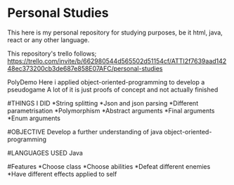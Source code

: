 # Personal Studies
This here is my personal repository for studying purposes, be it html, java, react or any other language.

This repository's trello follows;
https://trello.com/invite/b/662980544d565502d51154cf/ATTI2f7639aad14248ec373200cb3de687e858E07AFC/personal-studies

PolyDemo Here i applied object-oriented-programming to develop a pseudogame A lot of it is just proofs of concept and not actually finished

#THINGS I DID 
*String splitting 
*Json and json parsing 
*Different parametrisation 
*Polymorphism 
*Abstract arguments 
*Final arguments 
*Enum arguments

#OBJECTIVE 
Develop a further understanding of java object-oriented-programming

#LANGUAGES USED 
Java

#Features 
*Choose class 
*Choose abilities 
*Defeat different enemies 
*Have different effects applied to self
